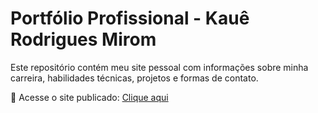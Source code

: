 # Portfólio Profissional - Kauê Rodrigues Mirom

Este repositório contém meu site pessoal com informações sobre minha carreira, habilidades técnicas, projetos e formas de contato.

🔗 Acesse o site publicado: [Clique aqui](https://KaueRodriguesMirom.github.io/Minha-Carreira---Portfolio-/)
